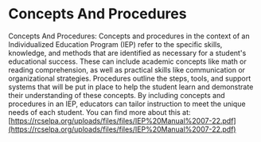 # Concepts And Procedures
Concepts And Procedures: Concepts and procedures in the context of an Individualized Education Program (IEP) refer to the specific skills, knowledge, and methods that are identified as necessary for a student's educational success. These can include academic concepts like math or reading comprehension, as well as practical skills like communication or organizational strategies. Procedures outline the steps, tools, and support systems that will be put in place to help the student learn and demonstrate their understanding of these concepts. By including concepts and procedures in an IEP, educators can tailor instruction to meet the unique needs of each student.
You can find more about this at: [https://rcselpa.org/uploads/files/files/IEP%20Manual%2007-22.pdf](https://rcselpa.org/uploads/files/files/IEP%20Manual%2007-22.pdf)